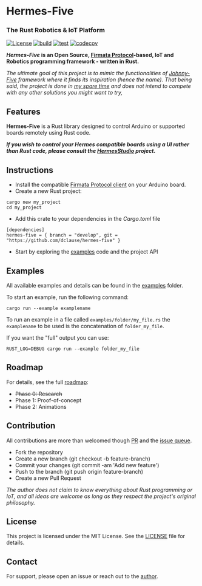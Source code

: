 # Hermes-Five

### The Rust Robotics & IoT Platform

[![License](https://img.shields.io/github/license/dclause/hermes-five)](https://github.com/dclause/hermes-five/blob/develop/LICENSE)
[![build](https://github.com/dclause/hermes-five/workflows/Build/badge.svg)](https://github.com/dclause/hermes-five/actions/workflows/build.yml)
[![test](https://github.com/dclause/hermes-five/workflows/Test/badge.svg)](https://github.com/dclause/hermes-five/actions/workflows/test.yml)
[![codecov](https://codecov.io/gh/dclause/hermes-five/graph/badge.svg?token=KF8EFDUQ7A)](https://codecov.io/gh/dclause/hermes-five)

**_Hermes-Five_ is an Open Source, [Firmata Protocol](https://github.com/firmata/protocol)-based, IoT and Robotics
programming framework - written in Rust.**

_The ultimate goal of this project is to mimic the functionalities of [Johnny-Five](https://johnny-five.io/) framework
where it finds its inspiration (hence the name). That being said, the project is done
in [my spare time](https://github.com/dclause) and
does not intend
to compete with any other solutions you might want to try,_

## Features

**Hermes-Five** is a Rust library designed to control Arduino or supported boards remotely using Rust code.

**_If you wish to control your Hermes compatible boards using a UI rather than Rust code, please consult
the [HermesStudio](https://github.com/dclause/HermesStudio)
project._**

## Instructions

- Install the
  compatible [Firmata Protocol client](https://github.com/firmata/arduino/blob/main/examples/StandardFirmataPlus/StandardFirmataPlus.ino)
  on your Arduino board.
- Create a new Rust project:

```
cargo new my_project
cd my_project
```

- Add this crate to your dependencies in the _Cargo.toml_
  file

```
[dependencies]
hermes-five = { branch = "develop", git = "https://github.com/dclause/hermes-five" }
```

- Start by exploring the [examples](https://github.com/dclause/hermes-five/tree/develop/hermes-five/examples) code and
  the project API

## Examples

All available examples and details can be found in
the [examples](https://github.com/dclause/hermes-five/tree/develop/hermes-five/examples) folder.

To start an example, run the following command:

```
cargo run --example examplename
```

To run an example in a file called `examples/folder/my_file.rs` the `examplename` to be used is the concatenation
of `folder_my_file`.

If you want the "full" output you can use:

```
RUST_LOG=DEBUG cargo run --example folder_my_file
```

## Roadmap

For details, see the full [roadmap](https://github.com/dclause/hermes-five/blob/develop/roadmap.md):

- ~~Phase 0: Research~~
- Phase 1: Proof-of-concept
- Phase 2: Animations

## Contribution

All contributions are more than welcomed though [PR](https://github.com/dclause/hermes-five/pulls) and
the [issue queue](https://github.com/dclause/hermes-five/issues).

- Fork the repository
- Create a new branch (git checkout -b feature-branch)
- Commit your changes (git commit -am 'Add new feature')
- Push to the branch (git push origin feature-branch)
- Create a new Pull Request

_The author does not claim to know everything about Rust programming or IoT, and all ideas are welcome as long as they
respect the project's original philosophy._

## License

This project is licensed under the MIT License. See
the [LICENSE](https://github.com/dclause/hermes-five/blob/develop/LICENSE) file for details.

## Contact

For support, please open an issue or reach out to the [author](https://github.com/dclause).